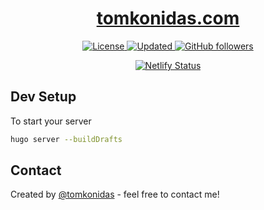 <div align="center">
  <h1><a href="https://tomkonidas.com">tomkonidas.com</a></h1>

  <a href="https://github.com/tomkonidas/tomkonidas.com/blob/main/LICENSE">
    <img alt="License" src="https://img.shields.io/github/license/tomkonidas/tomkonidas.com?label=License&style=plastic&color=2b2b2b">
  </a>

  <a href="https://github.com/tomkonidas/tomkonidas.com/pulse">
    <img alt="Updated" src="https://img.shields.io/github/last-commit/tomkonidas/tomkonidas.com?label=Updated&style=plastic&color=00d451">
  </a>

  <a href="https://github.com/tomkonidas?tab=followers">
    <img alt="GitHub followers" src="https://img.shields.io/github/followers/tomkonidas?label=Followers&style=plastic&color=1688f0">
  </a>

   [![Netlify Status](https://api.netlify.com/api/v1/badges/08854d00-6592-4929-93cc-7b9e1f877511/deploy-status)](https://app.netlify.com/sites/tomkonidas/deploys)
</div>

## Dev Setup

To start your server

```bash
hugo server --buildDrafts
```

## Contact

Created by [@tomkonidas](https://tomkonidas.com) - feel free to contact me!
